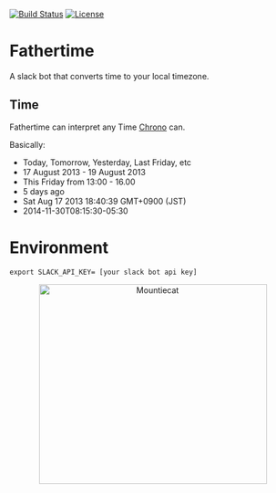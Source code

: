 [![Build Status](https://travis-ci.org/dfarr/fathertime.svg?branch=master)](https://travis-ci.org/dfarr/fathertime)
[![License](https://img.shields.io/dub/l/vibe-d.svg)](https://github.com/dfarr/fathertime/blob/master/LICENSE)

# Fathertime

A slack bot that converts time to your local timezone.

## Time

Fathertime can interpret any Time [Chrono](https://github.com/wanasit/chrono) can.

Basically: 

* Today, Tomorrow, Yesterday, Last Friday, etc
* 17 August 2013 - 19 August 2013
* This Friday from 13:00 - 16.00
* 5 days ago
* Sat Aug 17 2013 18:40:39 GMT+0900 (JST)
* 2014-11-30T08:15:30-05:30

# Environment

``` 
export SLACK_API_KEY= [your slack bot api key]

```
<p align="center">
  <img src="https://octodex.github.com/images/mountietocat.png" alt="Mountiecat" width="400" height="350">
</p>


